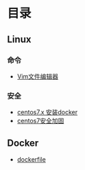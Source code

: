 # 目录

## Linux

### 命令
- [Vim文件编辑器](0.Linux/Vim文件编辑器.md)

### 安全
- [centos7.x 安装docker](0.Linux/Centos/安装docker.md)
- [centos7安全加固](0.Linux/Centos/安全加固.md)

## Docker
- [dockerfile](1.Docker/Dockerfile/dockerfile.md)